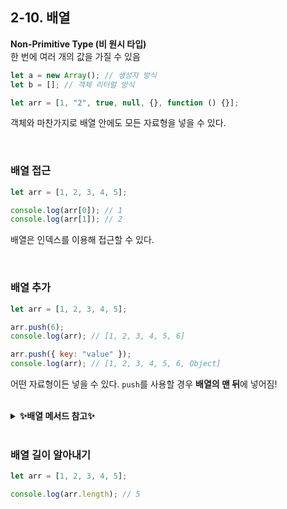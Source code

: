 ## 2-10. 배열

**Non-Primitive Type (비 원시 타입)** <br>
한 번에 여러 개의 값을 가질 수 있음

```jsx
let a = new Array(); // 생성자 방식
let b = []; // 객체 리터럴 방식
```

```jsx
let arr = [1, "2", true, null, {}, function () {}];
```

객체와 마찬가지로 배열 안에도 모든 자료형을 넣을 수 있다.

<br>

### 배열 접근

```jsx
let arr = [1, 2, 3, 4, 5];

console.log(arr[0]); // 1
console.log(arr[1]); // 2
```

배열은 인덱스를 이용해 접근할 수 있다.

<br>

### 배열 추가

```jsx
let arr = [1, 2, 3, 4, 5];

arr.push(6);
console.log(arr); // [1, 2, 3, 4, 5, 6]

arr.push({ key: "value" });
console.log(arr); // [1, 2, 3, 4, 5, 6, Object]
```

어떤 자료형이든 넣을 수 있다. `push`를 사용할 경우 **배열의 맨 뒤**에 넣어짐!

<br>

<details>
<summary><strong>✨배열 메서드 참고✨</strong></summary>

![image](https://user-images.githubusercontent.com/108778921/204239263-13b9dbf0-0783-4ce5-a33f-5ba9d79f72ca.png)

</details>

<br>

### 배열 길이 알아내기

```jsx
let arr = [1, 2, 3, 4, 5];

console.log(arr.length); // 5
```
